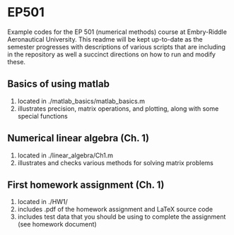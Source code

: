 # EP501

Example codes for the EP 501 (numerical methods) course at Embry-Riddle Aeronautical University.  This readme will be kept up-to-date as the semester progresses with descriptions of various scripts that are including in the repository as well a succinct directions on how to run and modify these.  

## Basics of using matlab

1)  located in ./matlab_basics/matlab_basics.m
2)  illustrates precision, matrix operations, and plotting, along with some special functions

## Numerical linear algebra (Ch. 1)

1)  located in ./linear_algebra/Ch1.m
2)  illustrates and checks various methods for solving matrix problems

## First homework assignment (Ch. 1)

1)  located in ./HW1/
2)  includes .pdf of the homework assignment and LaTeX source code
3)  includes test data that you should be using to complete the assignment (see homework document)

